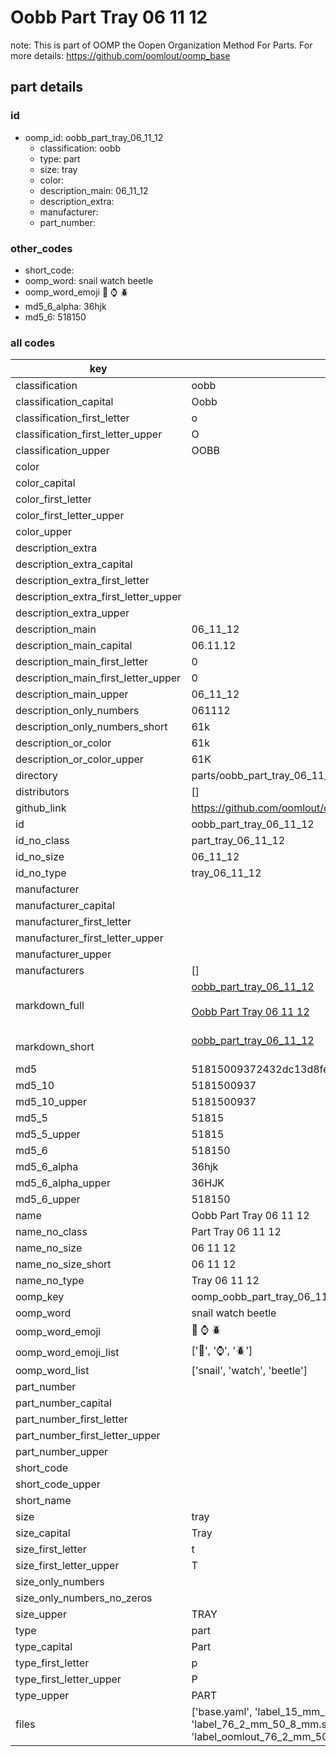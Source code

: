 # Oobb Part Tray 06 11 12  

note: This is part of OOMP the Oopen Organization Method For Parts. For more details: https://github.com/oomlout/oomp_base

##  part details





### id
* oomp_id: oobb_part_tray_06_11_12
  * classification: oobb
  * type: part
  * size: tray
  * color: 
  * description_main: 06_11_12
  * description_extra: 
  * manufacturer: 
  * part_number: 

### other_codes
* short_code: 
* oomp_word: snail watch beetle
* oomp_word_emoji :snail: :watch: :beetle:
* md5_6_alpha: 36hjk
* md5_6: 518150

### all codes 
| key | value |  
| --- | --- |  
| classification | oobb |  
| classification_capital | Oobb |  
| classification_first_letter | o |  
| classification_first_letter_upper | O |  
| classification_upper | OOBB |  
| color |  |  
| color_capital |  |  
| color_first_letter |  |  
| color_first_letter_upper |  |  
| color_upper |  |  
| description_extra |  |  
| description_extra_capital |  |  
| description_extra_first_letter |  |  
| description_extra_first_letter_upper |  |  
| description_extra_upper |  |  
| description_main | 06_11_12 |  
| description_main_capital | 06.11.12 |  
| description_main_first_letter | 0 |  
| description_main_first_letter_upper | 0 |  
| description_main_upper | 06_11_12 |  
| description_only_numbers | 061112 |  
| description_only_numbers_short | 61k |  
| description_or_color | 61k |  
| description_or_color_upper | 61K |  
| directory | parts/oobb_part_tray_06_11_12 |  
| distributors | [] |  
| github_link | https://github.com/oomlout/oomlout_oomp_part_src/tree/main/parts/oobb_part_tray_06_11_12/working |  
| id | oobb_part_tray_06_11_12 |  
| id_no_class | part_tray_06_11_12 |  
| id_no_size | 06_11_12 |  
| id_no_type | tray_06_11_12 |  
| manufacturer |  |  
| manufacturer_capital |  |  
| manufacturer_first_letter |  |  
| manufacturer_first_letter_upper |  |  
| manufacturer_upper |  |  
| manufacturers | [] |  
| markdown_full | [oobb_part_tray_06_11_12](https://github.com/oomlout/oomlout_oomp_part_src/tree/main/parts/oobb_part_tray_06_11_12/working)<br>[](https://github.com/oomlout/oomlout_oomp_part_src/tree/main/parts/oobb_part_tray_06_11_12/working)<br>[Oobb Part Tray 06 11 12](https://github.com/oomlout/oomlout_oomp_part_src/tree/main/parts/oobb_part_tray_06_11_12/working)<br><br> |  
| markdown_short | [oobb_part_tray_06_11_12](https://github.com/oomlout/oomlout_oomp_part_src/tree/main/parts/oobb_part_tray_06_11_12/working)<br><br> |  
| md5 | 51815009372432dc13d8fecda5767746 |  
| md5_10 | 5181500937 |  
| md5_10_upper | 5181500937 |  
| md5_5 | 51815 |  
| md5_5_upper | 51815 |  
| md5_6 | 518150 |  
| md5_6_alpha | 36hjk |  
| md5_6_alpha_upper | 36HJK |  
| md5_6_upper | 518150 |  
| name | Oobb Part Tray 06 11 12 |  
| name_no_class | Part Tray 06 11 12 |  
| name_no_size | 06 11 12 |  
| name_no_size_short | 06 11 12 |  
| name_no_type | Tray 06 11 12 |  
| oomp_key | oomp_oobb_part_tray_06_11_12 |  
| oomp_word | snail watch beetle |  
| oomp_word_emoji | :snail: :watch: :beetle: |  
| oomp_word_emoji_list | [':snail:', ':watch:', ':beetle:'] |  
| oomp_word_list | ['snail', 'watch', 'beetle'] |  
| part_number |  |  
| part_number_capital |  |  
| part_number_first_letter |  |  
| part_number_first_letter_upper |  |  
| part_number_upper |  |  
| short_code |  |  
| short_code_upper |  |  
| short_name |  |  
| size | tray |  
| size_capital | Tray |  
| size_first_letter | t |  
| size_first_letter_upper | T |  
| size_only_numbers |  |  
| size_only_numbers_no_zeros |  |  
| size_upper | TRAY |  
| type | part |  
| type_capital | Part |  
| type_first_letter | p |  
| type_first_letter_upper | P |  
| type_upper | PART |  
| files | ['base.yaml', 'label_15_mm_30_mm.pdf', 'label_15_mm_30_mm.svg', 'label_76_2_mm_50_8_mm.pdf', 'label_76_2_mm_50_8_mm.svg', 'label_oomlout_76_2_mm_50_8_mm.pdf', 'label_oomlout_76_2_mm_50_8_mm.svg', 'readme.md', 'working.json', 'working.yaml'] |  
